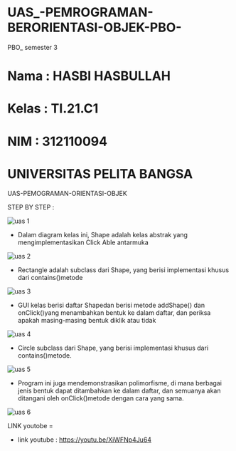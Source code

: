 # UAS_-PEMROGRAMAN-BERORIENTASI-OBJEK-PBO-
PBO_ semester 3

# Nama       : HASBI HASBULLAH
# Kelas      : TI.21.C1
# NIM        : 312110094
# UNIVERSITAS PELITA BANGSA

UAS-PEMOGRAMAN-ORIENTASI-OBJEK


STEP BY STEP  :




![uas 1](https://user-images.githubusercontent.com/92858927/212401264-08fd4922-c655-4e44-89ea-c5f35e6615ef.png)


*   Dalam diagram kelas ini, Shape adalah kelas abstrak yang mengimplementasikan Click Able antarmuka


![uas 2](https://user-images.githubusercontent.com/92858927/212401304-51078885-b4ad-461d-9e8c-ee5fc3dcd2d2.png)

*   Rectangle adalah subclass dari Shape, yang berisi implementasi khusus dari contains()metode




![uas 3](https://user-images.githubusercontent.com/92858927/212401351-8a29c157-888f-4786-a8b1-10a1605f1732.png)


*   GUI kelas berisi daftar Shapedan berisi metode addShape() dan onClick()yang menambahkan bentuk ke dalam daftar, dan periksa apakah masing-masing bentuk diklik atau       tidak



![uas 4](https://user-images.githubusercontent.com/92858927/212401377-8afe3ae2-ff55-41d6-95ea-5fe055be3c0f.png)


*   Circle subclass dari Shape, yang berisi implementasi khusus dari contains()metode.

![uas 5](https://user-images.githubusercontent.com/92858927/212401399-6192fa03-b43a-41f5-a949-60827a9a506c.png)

*   Program ini juga mendemonstrasikan polimorfisme, di mana berbagai jenis bentuk dapat ditambahkan ke dalam daftar, dan semuanya akan ditangani oleh onClick()metode        dengan cara yang sama.

![uas 6](https://user-images.githubusercontent.com/92858927/212401475-c2932e12-41f0-4696-be44-3c10266f10c9.png)


LINK youtobe    =
*   link youtube : https://youtu.be/XiWFNp4Ju64


